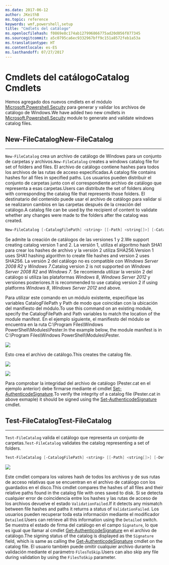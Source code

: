 ```yaml
---
ms.date: 2017-06-12
author: JKeithB
ms.topic: reference
keywords: wmf,powershell,setup
title: "Cmdlets del catálogo"
ms.openlocfilehash: f0869e8c174ab127996866775ad20d056f877345
ms.sourcegitcommit: a5c0795ca6ec9332967bff9c151a8572feb1a53a
ms.translationtype: HT
ms.contentlocale: es-ES
ms.lasthandoff: 07/27/2017
---
```

# <a name="catalog-cmdlets"></a><span data-ttu-id="90cf6-103">Cmdlets del catálogo</span><span class="sxs-lookup"><span data-stu-id="90cf6-103">Catalog Cmdlets</span></span>  

<span data-ttu-id="90cf6-104">Hemos agregado dos nuevos cmdlets en el módulo [Microsoft.Powershell.Secuity](https://technet.microsoft.com/en-us/library/hh847877.aspx) para generar y validar los archivos de catálogo de Windows.</span><span class="sxs-lookup"><span data-stu-id="90cf6-104">We have added two new cmdlets in [Microsoft.Powershell.Secuity](https://technet.microsoft.com/en-us/library/hh847877.aspx) module to generate and validate windows catalog files.</span></span>  

## <a name="new-filecatalog"></a><span data-ttu-id="90cf6-105">New-FileCatalog</span><span class="sxs-lookup"><span data-stu-id="90cf6-105">New-FileCatalog</span></span> 
--------------------------------

<span data-ttu-id="90cf6-106">`New-FileCatalog` crea un archivo de catálogo de Windows para un conjunto de carpetas y archivos.</span><span class="sxs-lookup"><span data-stu-id="90cf6-106">`New-FileCatalog` creates a windows catalog file for set of folders and files.</span></span> <span data-ttu-id="90cf6-107">El archivo de catálogo contiene hashes para todos los archivos de las rutas de acceso especificadas.</span><span class="sxs-lookup"><span data-stu-id="90cf6-107">A catalog file contains hashes for all files in specified paths.</span></span> <span data-ttu-id="90cf6-108">Los usuarios pueden distribuir el conjunto de carpetas junto con el correspondiente archivo de catálogo que representa a esas carpetas.</span><span class="sxs-lookup"><span data-stu-id="90cf6-108">Users can distribute the set of folders along with corresponding the catalog file that represents those folders.</span></span> <span data-ttu-id="90cf6-109">El destinatario del contenido puede usar el archivo de catálogo para validar si se realizaron cambios en las carpetas después de la creación del catálogo.</span><span class="sxs-lookup"><span data-stu-id="90cf6-109">A catalog file can be used by the recipient of content to validate whether any changes were made to the folders after the catalog was created.</span></span>    

```powershell
New-FileCatalog [-CatalogFilePath] <string> [[-Path] <string[]>] [-CatalogVersion <int>] [-WhatIf] [-Confirm] [<CommonParameters>]
```
<span data-ttu-id="90cf6-110">Se admite la creación de catálogos de las versiones 1 y 2.</span><span class="sxs-lookup"><span data-stu-id="90cf6-110">We support creating catalog version 1 and 2.</span></span> <span data-ttu-id="90cf6-111">La versión 1, utiliza el algoritmo hash SHA1 para crear los hashes de archivo y la versión 2 utiliza SHA256.</span><span class="sxs-lookup"><span data-stu-id="90cf6-111">Version 1 uses SHA1 hashing algorithm to create file hashes and version 2 uses SHA256.</span></span> <span data-ttu-id="90cf6-112">La versión 2 del catálogo no es compatible con *Windows Server 2008 R2* y *Windows 7*.</span><span class="sxs-lookup"><span data-stu-id="90cf6-112">Catalog version 2 is not supported on *Windows Server 2008 R2* and *Windows 7*.</span></span> <span data-ttu-id="90cf6-113">Se recomienda utilizar la versión 2 del catálogo si utiliza las plataformas *Windows 8*, *Windows Server 2012* y versiones posteriores.</span><span class="sxs-lookup"><span data-stu-id="90cf6-113">It is recommended to use catalog version 2 if using platforms *Windows 8*, *Windows Server 2012* and above.</span></span>  

<span data-ttu-id="90cf6-114">Para utilizar este comando en un módulo existente, especifique las variables CatalogFilePath y Path de modo que coincidan con la ubicación del manifiesto del módulo.</span><span class="sxs-lookup"><span data-stu-id="90cf6-114">To use this command on an existing module, specify the CatalogFilePath and Path variables to match the location of the module manifest.</span></span> <span data-ttu-id="90cf6-115">En el ejemplo siguiente, el manifiesto del módulo se encuentra en la ruta C:\Program Files\Windows PowerShell\Modules\Pester.</span><span class="sxs-lookup"><span data-stu-id="90cf6-115">In the example below, the module manifest is in C:\Program Files\Windows PowerShell\Modules\Pester.</span></span> 

![](../images/NewFileCatalog.jpg)

<span data-ttu-id="90cf6-116">Esto crea el archivo de catálogo.</span><span class="sxs-lookup"><span data-stu-id="90cf6-116">This creates the catalog file.</span></span> 

![](../images/CatalogFile1.jpg)  

![](../images/CatalogFile2.jpg) 

<span data-ttu-id="90cf6-117">Para comprobar la integridad del archivo de catálogo (Pester.cat en el ejemplo anterior) debe firmarse mediante el cmdlet [Set-AuthenticodeSignature](https://technet.microsoft.com/library/hh849819.aspx).</span><span class="sxs-lookup"><span data-stu-id="90cf6-117">To verify the integrity of a catalog file (Pester.cat in above exmaple) it should be signed using the [Set-AuthenticodeSignature](https://technet.microsoft.com/library/hh849819.aspx) cmdlet.</span></span>   


## <a name="test-filecatalog"></a><span data-ttu-id="90cf6-118">Test-FileCatalog</span><span class="sxs-lookup"><span data-stu-id="90cf6-118">Test-FileCatalog</span></span> 
--------------------------------

<span data-ttu-id="90cf6-119">`Test-FileCatalog` valida el catálogo que representa un conjunto de carpetas.</span><span class="sxs-lookup"><span data-stu-id="90cf6-119">`Test-FileCatalog` validates the catalog representing a set of folders.</span></span> 

```powershell
Test-FileCatalog [-CatalogFilePath] <string> [[-Path] <string[]>] [-Detailed] [-FilesToSkip <string[]>] [-WhatIf] [-Confirm] [<CommonParameters>]
```

![](../images/TestFileCatalog.jpg)

<span data-ttu-id="90cf6-120">Este cmdlet compara los valores hash de todos los archivos y de sus rutas de acceso relativas que se encuentran en el archivo de catálogo con los guardados en el disco.</span><span class="sxs-lookup"><span data-stu-id="90cf6-120">This cmdlet compares the hashes of all files and their relative paths found in the catalog file with ones saved to disk.</span></span> <span data-ttu-id="90cf6-121">Si se detecta cualquier error de coincidencia entre los hashes y las rutas de acceso de los archivos devuelve el estado `ValidationFailed`.</span><span class="sxs-lookup"><span data-stu-id="90cf6-121">If it detects any mismatch between file hashes and paths it returns a status of `ValidationFailed`.</span></span> <span data-ttu-id="90cf6-122">Los usuarios pueden recuperar toda esta información mediante el modificador `Detailed`.</span><span class="sxs-lookup"><span data-stu-id="90cf6-122">Users can retrieve all this information using the `Detailed` switch.</span></span> <span data-ttu-id="90cf6-123">Se muestra el estado de firma del catálogo en el campo `Signature`, lo que es igual que llamar al cmdlet [Get-AuthenticodeSignature](https://technet.microsoft.com/en-us/library/hh849805.aspx) en el archivo de catálogo.</span><span class="sxs-lookup"><span data-stu-id="90cf6-123">The signing status of the catalog is displayed as the `Signature` field, which is same as calling the [Get-AuthenticodeSignature](https://technet.microsoft.com/en-us/library/hh849805.aspx) cmdlet on the catalog file.</span></span> <span data-ttu-id="90cf6-124">El usuario también puede omitir cualquier archivo durante la validación mediante el parámetro `FilesToSkip`.</span><span class="sxs-lookup"><span data-stu-id="90cf6-124">Users can also skip any file during validation by using the `FilesToSkip` parameter.</span></span> 

